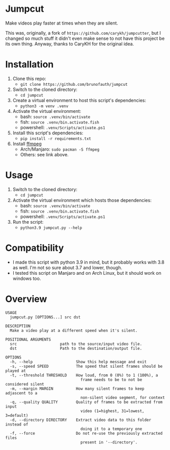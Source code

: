 # Jumpcut
Make videos play faster at times when they are silent.

This was, originally, a fork of `https://github.com/carykh/jumpcutter`, but I changed so much stuff it didn't even make sense to not have this project be its own thing. Anyway, thanks to CaryKH for the original idea.

# Installation
1. Clone this repo:
    - `git clone https://github.com/brunofauth/jumpcut`
1. Switch to the cloned directory:
    - `cd jumpcut`
1. Create a virtual environment to host this script's dependencies:
    - `python3 -m venv .venv`
1. Activate the virtual environment:
    - bash: `source .venv/bin/activate`
    - fish: `source .venv/bin.activate.fish`
    - powershell: `.venv/Scripts/activate.ps1`
1. Install this script's dependencies:
    - `pip install -r requirements.txt`
1. Install [ffmpeg](https://www.ffmpeg.org/)
    - Arch/Manjaro: `sudo pacman -S ffmpeg`
    - Others: see link above.

# Usage
1. Switch to the cloned directory:
    - `cd jumpcut`
1. Activate the virtual environment which hosts those dependencies:
    - bash: `source .venv/bin/activate`
    - fish: `source .venv/bin.activate.fish`
    - powershell: `.venv/Scripts/activate.ps1`
1. Run the script:
    - `python3.9 jumpcut.py --help`

# Compatibility
* I made this script with python 3.9 in mind, but it probably works with 3.8 as well. I'm not so sure about 3.7 and lower, though.
* I tested this script on Manjaro and on Arch Linux, but it should work on windows too.

# Overview
```
USAGE
  jumpcut.py [OPTIONS...] src dst
  
DESCRIPTION
  Make a video play at a different speed when it's silent.
  
POSITIONAL ARGUMENTS
  src                   path to the source/input video file.
  dst                   Path to the destination/output file.
  
OPTIONS
  -h, --help                   Show this help message and exit
  -s, --speed SPEED            The speed that silent frames should be played at
  -t, --threshold THRESHOLD    How loud, from 0 (0%) to 1 (100%), a
                                 frame needs to be to not be considered silent
  -m, --margin MARGIN          How many silent frames to keep adjascent to a
                                 non-silent video segment, for context
  -q, --quality QUALITY        Quality of frames to be extracted from input
                                 video (1=highest, 31=lowest, 3=default)
  -d, --directory DIRECTORY    Extract video data to this folder instead of
                                 doing it to a temporary one
  -f, --force                  Do not re-use the previously extracted files
                                 present in '--directory'.
```

